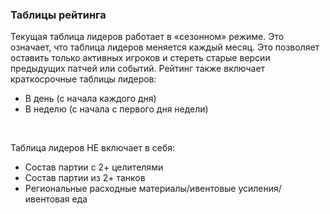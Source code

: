 ### Таблицы рейтинга

Текущая таблица лидеров работает в «сезонном» режиме.
Это означает, что таблица лидеров меняется каждый месяц.
Это позволяет оставить только активных игроков и стереть старые версии предыдущих патчей или событий.
Рейтинг также включает краткосрочные таблицы лидеров:
+ В день (с начала каждого дня)
+ В неделю (с начала с первого дня недели)

&nbsp;

Таблица лидеров НЕ включает в себя:
+ Состав партии с 2+ целителями
+ Состав партии из 2+ танков
+ Региональные расходные материалы/ивентовые усиления/ивентовая еда